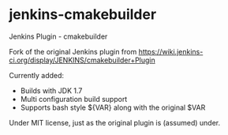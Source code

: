 jenkins-cmakebuilder
====================

Jenkins Plugin - cmakebuilder

Fork of the original Jenkins plugin from https://wiki.jenkins-ci.org/display/JENKINS/cmakebuilder+Plugin

Currently added:
- Builds with JDK 1.7
- Multi configuration build support
- Supports bash style ${VAR} along with the original $VAR

Under MIT license, just as the original plugin is (assumed) under.

